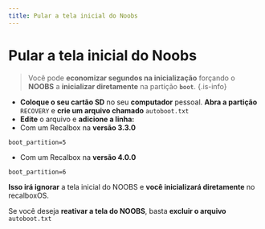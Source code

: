 ```yaml
---
title: Pular a tela inicial do Noobs
---
```


# Pular a tela inicial do Noobs


>Você pode **economizar segundos na inicialização** forçando o **NOOBS** a **inicializar diretamente** na partição **`boot`**.
{.is-info}

* **Coloque o seu cartão SD** no seu **computador** pessoal. **Abra a partição** `RECOVERY` e **crie um arquivo chamado** `autoboot.txt`
* **Edite** o arquivo e **adicione a linha:** 
* Com um Recalbox na **versão 3.3.0**

```text
boot_partition=5
```

* Com um Recalbox na **versão 4.0.0**

```text
boot_partition=6
```

​**Isso irá ignorar** a tela inicial do NOOBS e **você inicializará diretamente** no recalboxOS.

Se você deseja **reativar a tela do NOOBS**, basta **excluir o arquivo** `autoboot.txt`

